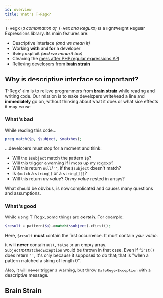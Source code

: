 ```yaml
---
id: overview
title: What's T-Regx?
---
```


T-Regx (*a combination of T-Rex and RegExp*) is a lightweight Regular Expressions library. Its main features are:
 - Descriptive interface *(and we mean it)*
 - Working **with** and **for** a developer
 - Being explicit *(and we mean it too)*
 - Cleaning the [mess after PHP regular expressions API](whats-the-point.md)
 - Relieving developers from [**brain strain**](#brain-strain)

## Why is descriptive interface so important?

T-Regx' aim is to relieve programmers from [**brain strain**](overview.md#brain-strain) while reading and writing code. 
Our mission is to make developers write/read a line and **immediately** go on, without thinking about what it does or 
what side effects it may cause.

### What's bad

While reading this code...

```php
preg_match($p, $subject, $matches);
```

...developers must stop for a moment and think:
 - Will the `$subject` match the pattern `$p`?
 - Will this trigger a warning if I mess up my regexp?
 - Will this return `null`/`''`, if the `$subject` doesn't match?
 - Is `$match` a `string[]` or a `string[][]`?
 - Will this return *my value*? Or *my value* nested in arrays?

What should be obvious, is now complicated and causes many questions and assumptions.

### What's good

While using T-Regx, some things are **certain**. For example:

```php
$result = pattern($p)->match($subject)->first();
```

Here, `$result` **must** contain the first occurrence. It must contain *your value*.

It will **never** contain `null`, `false` or an empty array. `SubjectNotMatchedException` would be thrown in 
that case. Even if  `first()` does return `''`, it's only because it supposed to do that; that is "when a pattern matched 
a string of length 0".

Also, it will never trigger a warning, but throw `SafeRegexException` with a descriptive message.

## Brain Strain

